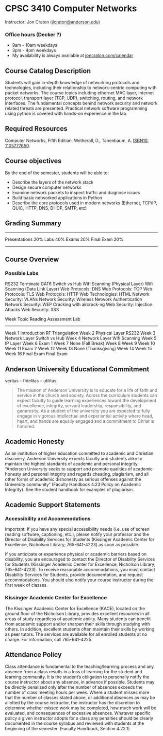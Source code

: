 CPSC 3410 Computer Networks
===========================

Instructor: Jon Craton (jlcraton@anderson.edu)

### Office hours (Decker ?)

- 9am - 10am weekdays
- 3pm - 4pm weekdays
- My availability is always available at [joncraton.com/calendar](https://joncraton.com/calendar)

Course Catalog Description
--------------------------

Students will gain in-depth knowledge of networking protocols and technologies, including their relationship to network-centric computing with packet networks. The course topics including ethernet MAC layer, internet protocol, transport layer (TCP, UDP), switching, routing, and network interfaces. The fundamental concepts behind network security and network related threats are presented. Practical network software programming using python is covered with hands-on experience in the lab.

Required Resources
------------------

Computer Networks, Fifth Edition. Wetherall, D., Tanenbaum, A. [ISBN10: 1105777650](https://www.worldcat.org/title/computer-networks-fifth-edition/oclc/1105777650). 


Course objectives
-----------------

By the end of the semester, students will be able to:

- Describe the layers of the network stack
- Design secure computer networks
- Examine network packets to inspect traffic and diagnose issues
- Build basic networked applications in Python
- Describe the core protocols used in modern networks (Ethernet, TCP/IP, QUIC, HTTP, DNS, DHCP, SMTP, etc)

Grading Summary
---------------

--------------   ----
Presentations    20%
Labs             40%
Exams            20%
Final Exam       20%
--------------   ----

Course Overview
---------------

### Possible Labs

RS232
Terminate CAT6
Switch vs Hub
Wifi Scanning (Physical Layer)
Wifi Scanning (Data Link Layer)
Web Protocols: DNS
Web Protocols: TCP
Web Protocols: TLS
Web Protocols: HTTP
Web Technologies: HTML
Network Security: VLANs
Network Security: Wireless Network Authentication
Network Security: WEP Cracking with aircrack-ng
Web Security: Injection Attacks
Web Security: XSS


Week             Topic          Reading  Assessment   Lab
--------         -------------  -------  ----------   ------------------
Week 1           Introduction                         RF Triangulation
Week 2           Physical Layer                       RS232
Week 3           Network Layer                        Switch vs Hub
Week 4           Network Layer                        Wifi Scanning
Week 5           IP Layer
Week 6                                   Exam 1
Week 7                                                None (Fall Break)
Week 8
Week 9
Week 10
Week 11                                  Exam 2
Week 12
Week 13                                               None (Thanksgiving)
Week 14
Week 15
Week 16           Final Exam             Final Exam

Anderson University Educational Commitment
------------------------------------------

veritas – fidelitas – utilitas

> The mission of Anderson University is to educate for a life of faith and service in the church and
society. Across the curriculum students can expect faculty to guide learning experiences toward
the development of excellence, integrity, servant leadership, responsibility, and generosity.
As a student of the university you are expected to fully engage in vigorous intellectual and
experiential activity where head, heart, and hands are equally engaged and a commitment to
Christ is honored.

Academic Honesty
----------------

As an institution of higher education committed to academic and Christian discovery, Anderson
University expects faculty and students alike to maintain the highest standards of academic and
personal integrity. “Anderson University seeks to support and promote qualities of academic
honesty and personal integrity and regards cheating, plagiarism, and all other forms of academic
dishonesty as serious offenses against the University community” (Faculty Handbook 4.23
Policy on Academic Integrity). See the student handbook for examples of plagiarism.

Academic Support Statements
---------------------------

### Accessibility and Accommodations

Important: If you have any special accessibility needs (i.e. use of screen reading software,
captioning, etc.), please notify your professor and the Director of Disability Services for Students
(Kissinger Academic Center for Excellence, Nicholson Library; 765-641-4223) as soon as
possible.

If you anticipate or experience physical or academic barriers based on disability, you are
encouraged to contact the Director of Disability Services for Students (Kissinger Academic
Center for Excellence, Nicholson Library; 765-641-4223). To receive reasonable
accommodations, you must contact Disability Services for Students, provide documentation, and
request accommodations. You should also notify your course instructor during the first week of
classes.

### Kissinger Academic Center for Excellence

The Kissinger Academic Center for Excellence (KACE), located on the ground floor of the
Nicholson Library, provides excellent resources in all areas of study regardless of academic
ability. Many students can benefit from academic support and/or sharpen their skills through
studying with others. In addition, excellent students often maintain their skills by working as
peer tutors. The services are available for all enrolled students at no charge. For information, call
765-641-4225.

Attendance Policy
-----------------

Class attendance is fundamental to the teaching/learning process and any absence from a class
results in a loss of learning for the student and learning community. It is the student’s obligation
to personally notify the course instructor about any absence, in advance if possible. Students may
be directly penalized only after the number of absences exceeds the number of class meeting
hours per week. Where a student misses more that the number of classes stated above, or
additional absences as may be allotted by the course instructor, the instructor has the discretion
to determine whether missed work may be completed, how much work will be evaluated, and
consequences of excessive absences. Whatever specific policy a given instructor adopts for a
class any penalties should be clearly documented in the course syllabus and reviewed with
students at the beginning of the semester. (Faculty Handbook, Section 4.22.1)
